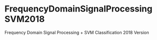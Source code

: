 # FrequencyDomainSignalProcessingSVM2018
Frequency Domain Signal Processing + SVM Classification 2018 Version

